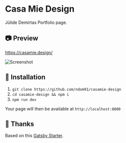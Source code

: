 # Casa Mie Design

Jülide Demirtas Portfolio page.

## 📷 Preview

https://casamie.design/

![Screenshot](https://imgur.com/E4zRPoT.png)

## 🚀 Installation

1. `git clone https://github.com/ndom91/casamie-design`
2. `cd casamie-design && npm i`
3. `npm run dev`

Your page will then be available at `http://localhost:8000`

## 🙏 Thanks

Based on this [Gatsby Starter](https://github.com/codebushi/gatsby-starter-dimension).
